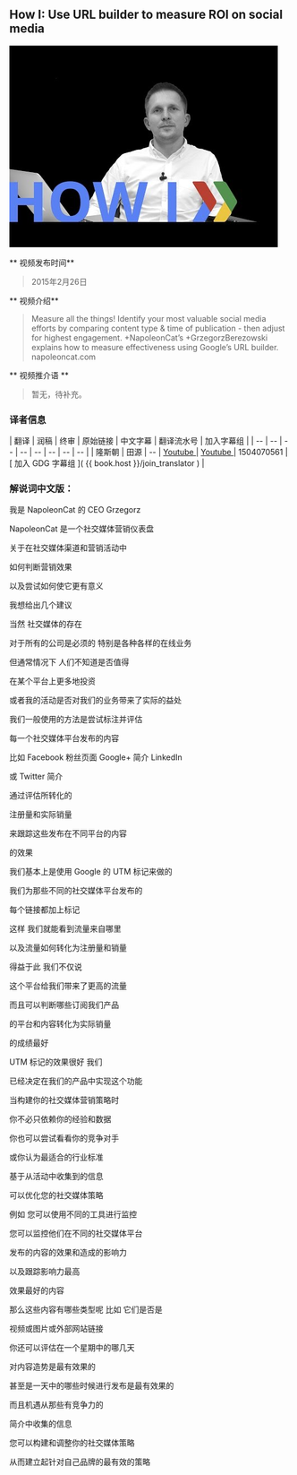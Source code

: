 ## How I: Use URL builder to measure ROI on social media 

![video_screenshot](images/USRLez_6Me0.jpg) 

** 视频发布时间**
 
> 2015年2月26日

** 视频介绍**

>  Measure all the things! Identify your most valuable social media efforts by comparing content type & time of publication - then adjust for highest engagement. +NapoleonCat’s +GrzegorzBerezowski explains how to measure effectiveness using Google’s URL builder. napoleoncat.com

** 视频推介语 **

>  暂无，待补充。

### 译者信息

| 翻译 | 润稿 | 终审 | 原始链接 | 中文字幕 |  翻译流水号  |  加入字幕组  |
| -- | -- | -- | -- | -- |  -- | -- | -- |
| 隆斯朝 | 田源 | -- | [ Youtube ]( https://www.youtube.com/watch?v=USRLez_6Me0 )  |  [ Youtube ]( https://www.youtube.com/watch?v=Qr4YI99TYeg ) | 1504070561 | [ 加入 GDG 字幕组 ]( {{ book.host }}/join_translator )  |


### 解说词中文版：


我是 NapoleonCat 的 CEO Grzegorz

NapoleonCat 是一个社交媒体营销仪表盘

关于在社交媒体渠道和营销活动中

如何判断营销效果

以及尝试如何使它更有意义

我想给出几个建议

当然  社交媒体的存在

对于所有的公司是必须的  特别是各种各样的在线业务

但通常情况下  人们不知道是否值得

在某个平台上更多地投资

或者我的活动是否对我们的业务带来了实际的益处

我们一般使用的方法是尝试标注并评估

每一个社交媒体平台发布的内容

比如 Facebook 粉丝页面  Google+ 简介  LinkedIn

或 Twitter 简介

通过评估所转化的

注册量和实际销量

来跟踪这些发布在不同平台的内容

的效果

我们基本上是使用 Google 的 UTM 标记来做的

我们为那些不同的社交媒体平台发布的

每个链接都加上标记

这样  我们就能看到流量来自哪里

以及流量如何转化为注册量和销量

得益于此  我们不仅说

这个平台给我们带来了更高的流量

而且可以判断哪些订阅我们产品

的平台和内容转化为实际销量

的成绩最好

UTM 标记的效果很好  我们

已经决定在我们的产品中实现这个功能

当构建你的社交媒体营销策略时

你不必只依赖你的经验和数据

你也可以尝试看看你的竞争对手

或你认为最适合的行业标准

基于从活动中收集到的信息

可以优化您的社交媒体策略

例如  您可以使用不同的工具进行监控

您可以监控他们在不同的社交媒体平台

发布的内容的效果和造成的影响力

以及跟踪影响力最高

效果最好的内容

那么这些内容有哪些类型呢  比如  它们是否是

视频或图片或外部网站链接

你还可以评估在一个星期中的哪几天

对内容造势是最有效果的

甚至是一天中的哪些时候进行发布是最有效果的

而且机遇从那些有竞争力的

简介中收集的信息

您可以构建和调整你的社交媒体策略

从而建立起针对自己品牌的最有效的策略

